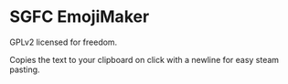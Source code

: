 SGFC EmojiMaker
====================================

GPLv2 licensed for freedom.

Copies the text to your clipboard on click with a newline for easy steam pasting.
